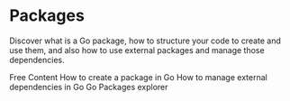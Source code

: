 # Packages

Discover what is a Go package, how to structure your code to create and use them, and also how to use external packages and manage those dependencies.

<ResourceGroupTitle>Free Content</ResourceGroupTitle>
<BadgeLink colorScheme='yellow' badgeText='Read' href='https://www.golang-book.com/books/intro/11'>How to create a package in Go</BadgeLink>
<BadgeLink colorScheme='yellow' badgeText='Read' href='https://go.dev/doc/modules/managing-dependencies'>How to manage external dependencies in Go</BadgeLink>
<BadgeLink colorScheme='yellow' badgeText='Search Packages' href='https://pkg.go.dev/'>Go Packages explorer</BadgeLink>
